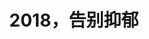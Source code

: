 ---
title: 2018，告别抑郁
tags: [孤独症, ASD, Aspie]
color: success
description: 抑郁的反面不是快乐，而是活力。新年快乐！希望2018没有抑郁。
external_url: http://mp.weixin.qq.com/s?__biz=MzIyMzgyMjY5NQ==&amp;mid=2247483673&amp;idx=1&amp;sn=d95e671c77908d0ee78a1806facf5fb5&amp;chksm=e8191711df6e9e07067980f341e6b9e5409383cce0435d46c7c67410b1667b91d0f58688254f&amp;scene=27#wechat_redirect
---